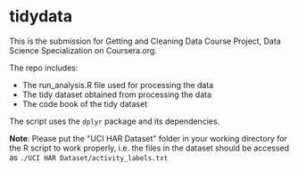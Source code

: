 # tidydata

This is the submission for Getting and Cleaning Data Course Project, Data Science Specialization on Coursera.org.

The repo includes:
* The run_analysis.R file used for processing the data
* The tidy dataset obtained from processing the data
* The code book of the tidy dataset

The script uses the `dplyr` package and its dependencies.

**Note**: Please put the "UCI HAR Dataset" folder in your working directory for the R script to work properly, i.e. the files in the dataset should be accessed as `./UCI HAR Dataset/activity_labels.txt`

